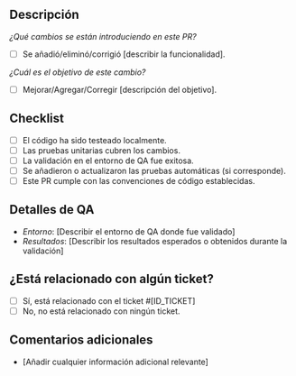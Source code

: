 ## Descripción

*¿Qué cambios se están introduciendo en este PR?*

- [ ] Se añadió/eliminó/corrigió [describir la funcionalidad].

*¿Cuál es el objetivo de este cambio?*

- [ ] Mejorar/Agregar/Corregir [descripción del objetivo].

## Checklist

- [ ] El código ha sido testeado localmente.
- [ ] Las pruebas unitarias cubren los cambios.
- [ ] La validación en el entorno de QA fue exitosa.
- [ ] Se añadieron o actualizaron las pruebas automáticas (si corresponde).
- [ ] Este PR cumple con las convenciones de código establecidas.

## Detalles de QA

- *Entorno*: [Describir el entorno de QA donde fue validado]
- *Resultados*: [Describir los resultados esperados o obtenidos durante la validación]

## ¿Está relacionado con algún ticket?

- [ ] Sí, está relacionado con el ticket #[ID_TICKET]
- [ ] No, no está relacionado con ningún ticket.

## Comentarios adicionales

- [Añadir cualquier información adicional relevante]